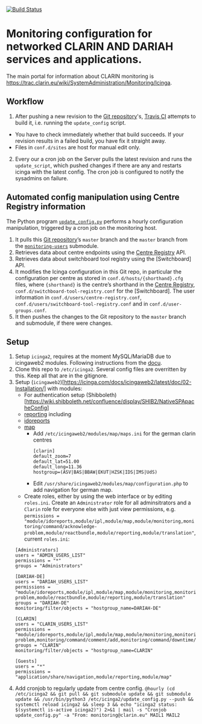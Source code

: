 [![Build Status](https://travis-ci.com/clarin-eric/monitoring.svg?branch=master)](https://travis-ci.com/clarin-eric/monitoring)

# Monitoring configuration for networked CLARIN AND DARIAH services and applications.

The main portal for information about CLARIN monitoring is https://trac.clarin.eu/wiki/SystemAdministration/Monitoring/Icinga.

## Workflow

1. After pushing a new revision to the [Git repository]'s, [Travis CI] attempts to build it, i.e. running the `update_config` script.
  * You have to check immediately whether that build succeeds. If your revision results in a failed build, you have fix it straight away.
  * Files in `conf.d/sites` are host for manual edit only.
2. Every our a cron job on the Server pulls the latest revision and runs the `update_script`, which pushed changes if there are any and restarts icinga with the latest config. The cron job is configured to notify the sysadmins on failure.

## Automated config manipulation using Centre Registry information
The Python program [`update_config.py`] performs a hourly configuration manipulation, triggered by a cron job on the monitoring host.

1. It pulls this [Git repository]’s `master` branch and the `master` branch from the [`monitoring-users`](https://github.com/clarin-eric/monitoring-users) submodule.
2. Retrieves data about centre endpoints using the [Centre Registry] API.
2. Retrieves data about switchboard tool registry using the [Switchboard] API.
3. It modifies the Icinga configuration in this Git repo, in particular the configuration per centre as stored in `conf.d/hosts/{shorthand}.cfg` files, where `{shorthand}` is the centre’s shorthand in the [Centre Registry], `conf.d/switchboard-tool-registry.conf` for the [Switchboard]. The user information in `conf.d/users/centre-registry.conf`, `conf.d/users/switchboard-tool-registry.conf` and in `conf.d/user-groups.conf`.
4. It then pushes the changes to the Git repository to the `master` branch and submodule, if there were changes.

## Setup
1. Setup `icinga2`, requires at the moment MySQL/MariaDB due to icingaweb2 modules. Following instructions from the [docu](https://icinga.com/docs/icinga2/latest/doc/02-installation/).
2. Clone this repo to `/etc/icinga2`. Several config files are overritten by this. Keep all that are in the gitignore.
3. Setup (`icingaweb2`)[https://icinga.com/docs/icingaweb2/latest/doc/02-Installation/] with modules:
   * For authentication setup (Shibboleth)[https://wiki.shibboleth.net/confluence/display/SHIB2/NativeSPApacheConfig]
   * [reporting](https://github.com/Icinga/icingaweb2-module-reporting) including [](https://github.com/Icinga/icingaweb2-module-reporting/pull/64)
   * [idoreports](https://github.com/Icinga/icingaweb2-module-idoreports)
   * [map](https://github.com/nbuchwitz/icingaweb2-module-map)
       * Add `/etc/icingaweb2/modules/map/maps.ini` for the german clarin centres
          ```
          [clarin]
          default_zoom=7
          default_lat=51.00
          default_long=11.36
          hostgroup=(ASV|BAS|BBAW|EKUT|HZSK|IDS|IMS|UdS)
         ```
       * Edit `/usr/share/icingaweb2/modules/map/configuration.php` to add navigation for german map.
   * Create roles, either by using the web interface or by editing `roles.ini`. Create an `Administrator` role for all adminsitrators and a `Clarin` role for everyone else with just view permissions, e.g. `permissions = "module/idoreports,module/ipl,module/map,module/monitoring,monitoring/command/acknowledge-problem,module/reactbundle,module/reporting,module/translation"`, current `roles.ini`:
   ```
   [Administrators]
   users = "ADMIN_USERS_LIST"
   permissions = "*"
   groups = "Administrators"

   [DARIAH-DE]
   users = "DARIAH_USERS_LIST"
   permissions = "module/idoreports,module/ipl,module/map,module/monitoring,monitoring/command/acknowledge-problem,module/reactbundle,module/reporting,module/translation"
   groups = "DARIAH-DE"
   monitoring/filter/objects = "hostgroup_name=DARIAH-DE"

   [CLARIN]
   users = "CLARIN_USERS_LIST"
   permissions = "module/idoreports,module/ipl,module/map,module/monitoring,monitoring/command/acknowledge-problem,monitoring/command/comment/add,monitoring/command/downtime/schedule,module/reactbundle,module/reporting,module/translation"
   groups = "CLARIN"
   monitoring/filter/objects = "hostgroup_name=CLARIN"

   [Guests]
   users = "*"
   permissions = "application/share/navigation,module/reporting,module/map"
   ```
4. Add cronjob to regularly update from centre config.
```@hourly (cd /etc/icinga2 && git pull && git submodule update && git submodule update && /usr/bin/python3 /etc/icinga2/update_config.py --push && systemctl reload icinga2 && sleep 3 && echo "icinga2 status: $(systemctl is-active icinga2)") 2>&1 | mail -s "Cronjob update_config.py" -a "From: monitoring@clarin.eu" MAIL1 MAIL2```

[Travis CI]: https://travis-ci.com/clarin-eric/monitoring
[Icinga]: https://monitoring.clarin.eu
[Centre Registry]: https://centres.clarin.eu
[Git repository]: https://github.com/clarin-eric/monitoring
[`update_config.py`]: update_config.py
